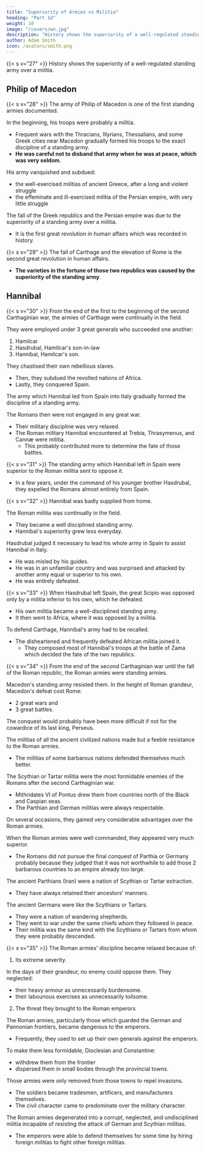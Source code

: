 ```yaml
---
title: "Superiority of Armies vs Militia"
heading: "Part 1d"
weight: 10
image: "/covers/wn.jpg"
description: "History shows the superiority of a well-regulated standing army over a militia"
author: Adam Smith
icon: /avatars/smith.png
---
```




{{< s v="27" >}} History shows the superiority of a well-regulated standing army over a militia.


## Philip of Macedon

{{< s v="28" >}} The army of Philip of Macedon is one of the first standing armies documented. 

In the beginning, his troops were probably a militia.
- Frequent wars with the Thracians, Illyrians, Thessalians, and some Greek cities near Macedon gradually formed his troops to the exact discipline of a standing army.
- **He was careful not to disband that army when he was at peace, which was very seldom**.

His army vanquished and subdued:
- the well-exercised militias of ancient Greece, after a long and violent struggle
- the effeminate and ill-exercised militia of the Persian empire, with very little struggle

The fall of the Greek republics and the Persian empire was due to the superiority of a standing army over a militia.
- It is the first great revolution in human affairs which was recorded in history.


{{< s v="29" >}} The fall of Carthage and the elevation of Rome is the second great revolution in human affairs.
- **The varieties in the fortune of those two republics was caused by the superiority of the standing army**.


## Hannibal

{{< s v="30" >}} From the end of the first to the beginning of the second Carthaginian war, the armies of Carthage were continually in the field.

They were employed under 3 great generals who succeeded one another:

1. Hamilcar
2. Hasdrubal, Hamilcar's son-in-law
3. Hannibal, Hamilcar's son.

They chastised their own rebellious slaves. 
- Then, they subdued the revolted nations of Africa. 
- Lastly, they conquered Spain.

The army which Hannibal led from Spain into Italy gradually formed the discipline of a standing army. 

The Romans then were not engaged in any great war.
- Their military discipline was very relaxed.
- The Roman military Hannibal encountered at Trebia, Thrasymenus, and Cannæ were militia.
  - This probably contributed more to determine the fate of those battles.



{{< s v="31" >}} The standing army which Hannibal left in Spain were superior to the Roman militia sent to oppose it.
- In a few years, under the command of his younger brother Hasdrubal, they expelled the Romans almost entirely from Spain.

{{< s v="32" >}} Hannibal was badly supplied from home.

The Roman militia was continually in the field. 
- They became a well disciplined standing army. 
- Hannibal's superiority grew less everyday.

Hasdrubal judged it necessary to lead his whole army in Spain to assist Hannibal in Italy.
- He was misled by his guides.
- He was in an unfamiliar country and was surprised and attacked by another army equal or superior to his own.
- He was entirely defeated.


{{< s v="33" >}} When Hasdrubal left Spain, the great Scipio was opposed only by a militia inferior to his own, which he defeated.
- His own militia became a well-disciplined standing army.
- It then went to Africa, where it was opposed by a militia.

To defend Carthage, Hannibal's army had to be recalled.
- The disheartened and frequently defeated African militia joined it.
  - They composed most of Hannibal's troops at the battle of Zama which decided the fate of the two republics.


{{< s v="34" >}} From the end of the second Carthaginian war until the fall of the Roman republic, the Roman armies were standing armies.

Macedon's standing army resisted them. In the height of Roman grandeur, Macedon's defeat cost Rome: 
- 2 great wars and
- 3 great battles.

The conquest would probably have been more difficult if not for the cowardice of its last king, Perseus.

The militias of all the ancient civilized nations made but a feeble resistance to the Roman armies.
- The militias of some barbarous nations defended themselves much better.

The Scythian or Tartar militia were the most formidable enemies of the Romans after the second Carthaginian war.
- Mithridates VI of Pontus drew them from countries north of the Black and Caspian seas.
- The Parthian and German militias were always respectable.

On several occasions, they gained very considerable advantages over the Roman armies.

When the Roman armies were well commanded, they appeared very much superior.
- The Romans did not pursue the final conquest of Parthia or Germany probably because they judged that it was not worthwhile to add those 2 barbarous countries to an empire already too large.

The ancient Parthians (Iran) were a nation of Scythian or Tartar extraction.
- They have always retained their ancestors' manners.

The ancient Germans were like the Scythians or Tartars.
- They were a nation of wandering shepherds.
- They went to war under the same chiefs whom they followed in peace.
- Their militia was the same kind with the Scythians or Tartars from whom they were probably descended.


{{< s v="35" >}} The Roman armies' discipline became relaxed because of:

1. Its extreme severity. <!-- was perhaps one of those causes. -->

In the days of their grandeur, no enemy could oppose them. They neglected:
- their heavy armour as unnecessarily burdensome.
- their labourious exercises as unnecessarily toilsome.

2. The threat they brought to the Roman emperors

The Roman armies, particularly those which guarded the German and Pannonian frontiers, became dangerous to the emperors.
- Frequently, they used to set up their own generals against the emperors.
<!-- They were encamped in the frontier in great bodies of two or three legions each. -->

To make them less formidable, Dioclesian and Constantine:
- withdrew them from the frontier
- dispersed them in small bodies through the provincial towns.

Those armies were only removed from those towns to repel invasions.
- The soldiers became tradesmen, artificers, and manufacturers themselves.
- The civil character came to predominate over the military character.
    
The Roman armies degenerated into a corrupt, neglected, and undisciplined militia incapable of resisting the attack of German and Scythian militias<!--  which soon invaded the western empire -->.
- The emperors were able to defend themselves for some time by hiring foreign militias to fight other foreign militias.
